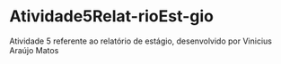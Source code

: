# Atividade5Relat-rioEst-gio
Atividade 5 referente ao relatório de estágio, desenvolvido por Vinicius Araújo Matos
